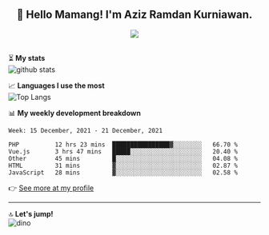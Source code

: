 <h2 align="center">👋 Hello Mamang! I'm Aziz Ramdan Kurniawan.</h2>  
<p align="center">
  <img src="https://komarev.com/ghpvc/?username=azizramdan"> <br><br>
</p>
    
⏳ **My stats**  
![github stats](https://github-readme-stats.vercel.app/api?username=azizramdan&show_icons=true&count_private=true&title_color=000&hide_border=true&hide_title=true)  

📈 **Languages I use the most**  
![Top Langs](https://github-readme-stats.vercel.app/api/top-langs/?username=azizramdan&layout=compact&langs_count=6&hide=tsql&hide_border=true&hide_title=true&exclude_repo=Futsal-Go,Futsal-Go-Admin,Sistem-Informasi-Sensus-Harian-Rawat-Inap)  

📊 **My weekly development breakdown**
<!--START_SECTION:waka-->
```text
Week: 15 December, 2021 - 21 December, 2021

PHP          12 hrs 23 mins  ████████████████▓░░░░░░░░   66.70 % 
Vue.js       3 hrs 47 mins   █████░░░░░░░░░░░░░░░░░░░░   20.40 % 
Other        45 mins         █░░░░░░░░░░░░░░░░░░░░░░░░   04.08 % 
HTML         31 mins         ▓░░░░░░░░░░░░░░░░░░░░░░░░   02.87 % 
JavaScript   28 mins         ▓░░░░░░░░░░░░░░░░░░░░░░░░   02.58 % 
```
<!--END_SECTION:waka-->
👉 [See more at my profile](https://wakatime.com/@azizramdan)
***
🔝 **Let's jump!**  
![dino](https://raw.githubusercontent.com/azizramdan/azizramdan/master/dino.gif)  
